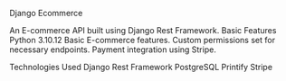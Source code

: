 Django Ecommerce

An E-commerce API built using Django Rest Framework.
Basic Features
  Python 3.10.12
  Basic E-commerce features.
  Custom permissions set for necessary endpoints.
  Payment integration using Stripe.

Technologies Used
   Django Rest Framework
  PostgreSQL
  Printify
  Stripe
